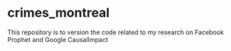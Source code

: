 # crimes_montreal
This repository is to version the code related to my research on Facebook Prophet and Google CausalImpact
